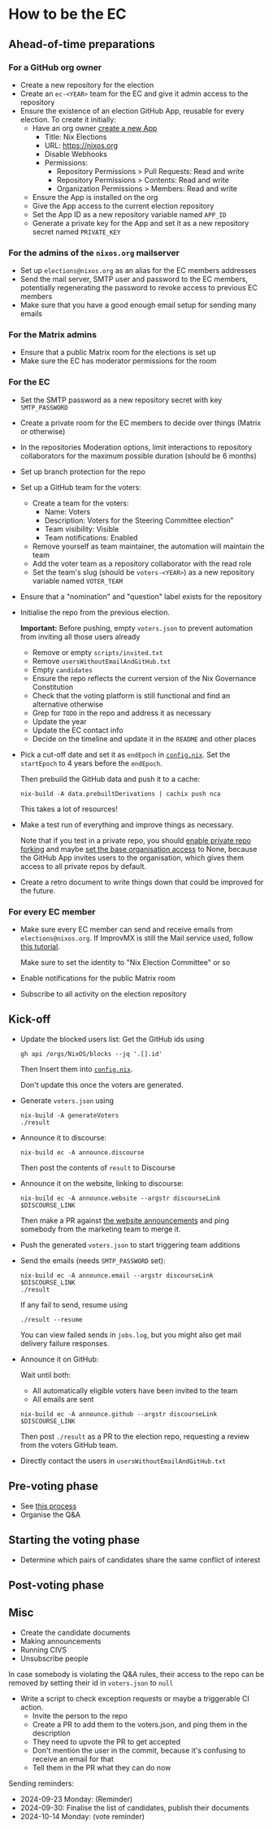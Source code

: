 # How to be the EC

## Ahead-of-time preparations

### For a GitHub org owner
- Create a new repository for the election
- Create an `ec-<YEAR>` team for the EC and give it admin access to the repository
- Ensure the existence of an election GitHub App, reusable for every election.
  To create it initially:
  - Have an org owner [create a new App](https://github.com/organizations/NixOS/settings/apps/new)
    - Title: Nix Elections
    - URL: https://nixos.org
    - Disable Webhooks
    - Permissions:
      - Repository Permissions > Pull Requests: Read and write
      - Repository Permissions > Contents: Read and write
      - Organization Permissions > Members: Read and write
  - Ensure the App is installed on the org
  - Give the App access to the current election repository
  - Set the App ID as a new repository variable named `APP_ID`
  - Generate a private key for the App and set it as a new repository secret named `PRIVATE_KEY`

### For the admins of the `nixos.org` mailserver
- Set up `elections@nixos.org` as an alias for the EC members addresses
- Send the mail server, SMTP user and password to the EC members, potentially regenerating the password to revoke access to previous EC members
- Make sure that you have a good enough email setup for sending many emails

### For the Matrix admins
- Ensure that a public Matrix room for the elections is set up
- Make sure the EC has moderator permissions for the room

### For the EC
- Set the SMTP password as a new repository secret with key `SMTP_PASSWORD`
- Create a private room for the EC members to decide over things (Matrix or otherwise)
- In the repositories Moderation options, limit interactions to repository collaborators for the maximum possible duration (should be 6 months)
- Set up branch protection for the repo
- Set up a GitHub team for the voters:
  - Create a team for the voters:
    - Name: Voters <YEAR>
    - Description: Voters for the <YEAR> Steering Committee election"
    - Team visibility: Visible
    - Team notifications: Enabled
  - Remove yourself as team maintainer, the automation will maintain the team
  - Add the voter team as a repository collaborator with the read role
  - Set the team's slug (should be `voters-<YEAR>`) as a new repository variable named `VOTER_TEAM`
- Ensure that a "nomination" and "question" label exists for the repository
- Initialise the repo from the previous election.

  **Important:** Before pushing, empty `voters.json` to prevent automation from inviting all those users already

  - Remove or empty `scripts/invited.txt`
  - Remove `usersWithoutEmailAndGitHub.txt`
  - Empty `candidates`
  - Ensure the repo reflects the current version of the Nix Governance Constitution
  - Check that the voting platform is still functional and find an alternative otherwise
  - Grep for `TODO` in the repo and address it as necessary
  - Update the year
  - Update the EC contact info
  - Decide on the timeline and update it in the `README` and other places
- Pick a cut-off date and set it as `endEpoch` in [`config.nix`](../nix/config.nix).
  Set the `startEpoch` to 4 years before the `endEpoch`.

  Then prebuild the GitHub data and push it to a cache:
  ```
  nix-build -A data.prebuiltDerivations | cachix push nca
  ```

  This takes a lot of resources!
- Make a test run of everything and improve things as necessary.

  Note that if you test in a private repo, you should [enable private repo forking](https://docs.github.com/en/organizations/managing-organization-settings/managing-the-forking-policy-for-your-organization)
  and maybe [set the base organisation access](https://docs.github.com/en/organizations/managing-user-access-to-your-organizations-repositories/managing-repository-roles/setting-base-permissions-for-an-organization) to None,
  because the GitHub App invites users to the organisation, which gives them access to all private repos by default.
- Create a retro document to write things down that could be improved for the future.

### For every EC member
- Make sure every EC member can send and receive emails from `elections@nixos.org`.
  If ImprovMX is still the Mail service used, follow [this tutorial](https://help.improvmx.com/improvmx-smtp-how-tos).

  Make sure to set the identity to "Nix Election Committee" or so
- Enable notifications for the public Matrix room
- Subscribe to all activity on the election repository

## Kick-off
- Update the blocked users list:
  Get the GitHub ids using
  ```
  gh api /orgs/NixOS/blocks --jq '.[].id'
  ```

  Then Insert them into [`config.nix`](../nix/config.nix).

  Don't update this once the voters are generated.
- Generate `voters.json` using
  ```
  nix-build -A generateVoters
  ./result
  ```
- Announce it to discourse:
  ```
  nix-build ec -A announce.discourse
  ```

  Then post the contents of `result` to Discourse
- Announce it on the website, linking to discourse:
  ```
  nix-build ec -A announce.website --argstr discourseLink $DISCOURSE_LINK
  ```

  Then make a PR against [the website announcements](https://github.com/NixOS/nixos-homepage/tree/main/src/content/blog/announcements) and ping somebody from the marketing team to merge it.
- Push the generated `voters.json` to start triggering team additions
- Send the emails (needs `SMTP_PASSWORD` set):
  ```
  nix-build ec -A announce.email --argstr discourseLink $DISCOURSE_LINK
  ./result
  ```

  If any fail to send, resume using
  ```
  ./result --resume
  ```

  You can view failed sends in `jobs.log`, but you might also get mail delivery failure responses.
- Announce it on GitHub:

  Wait until both:
  - All automatically eligible voters have been invited to the team
  - All emails are sent

  ```
  nix-build ec -A announce.github --argstr discourseLink $DISCOURSE_LINK
  ```

  Then post `./result` as a PR to the election repo,
  requesting a review from the voters GitHub team.
- Directly contact the users in `usersWithoutEmailAndGitHub.txt`

## Pre-voting phase

- See [this process](./process.md)
- Organise the Q&A

## Starting the voting phase
- Determine which pairs of candidates share the same conflict of interest

## Post-voting phase

## Misc

- Create the candidate documents
- Making announcements
- Running CIVS
- Unsubscribe people

In case somebody is violating the Q&A rules, their access to the repo can be removed by setting their id in `voters.json` to `null`

- Write a script to check exception requests or maybe a triggerable CI action.
  - Invite the person to the repo
  - Create a PR to add them to the voters.json, and ping them in the description
  - They need to upvote the PR to get accepted
  - Don't mention the user in the commit, because it's confusing to receive an email for that
  - Tell them in the PR what they can do now

Sending reminders:
- 2024-09-23 Monday: (Reminder)
- 2024-09-30: Finalise the list of candidates, publish their documents
- 2024-10-14 Monday: (vote reminder)
